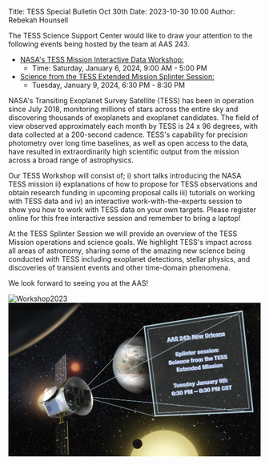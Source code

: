 Title: TESS Special Bulletin Oct 30th
Date: 2023-10-30 10:00
Author: Rebekah Hounsell

The TESS Science Support Center would like to draw  your attention to the following events being hosted by the team at AAS 243.  

- <ins>NASA's TESS Mission Interactive Data Workshop:</ins>
  - Time: Saturday, January 6, 2024, 9:00 AM - 5:00 PM 
- <ins>Science from the TESS Extended Mission Splinter Session:</ins>
  - Tuesday, January 9, 2024, 6:30 PM - 8:30 PM 

NASA's Transiting Exoplanet Survey Satellite (TESS) has been in operation since July 2018, monitoring millions of stars across the entire sky and discovering thousands of exoplanets and exoplanet candidates. The field of view observed approximately each month by TESS is 24 x 96 degrees, with data collected at a 200-second cadence. TESS's capability for precision photometry over long time baselines, as well as open access to the data, have resulted in extraordinarily high scientific output from the mission across a broad range of astrophysics.  

Our TESS Workshop will consist of; i) short talks introducing the NASA TESS mission ii) explanations of how to propose for TESS observations and obtain research funding in upcoming proposal calls iii) tutorials on working with TESS data and iv) an interactive work-with-the-experts session to show you how to work with TESS data on your own targets. Please register online for this free interactive session and remember to bring a laptop! 

At the TESS Splinter Session we will provide an overview of the TESS Mission operations and science goals. We highlight TESS's impact across all areas of astronomy, sharing some of the amazing new science being conducted with TESS including exoplanet detections, stellar physics, and discoveries of transient events and other time-domain phenomena. 

We look forward to seeing you at the AAS!

![Workshop2023](images/Workshop2023.png)
![SplinterSession2023](images/SplinterSession2023.png)